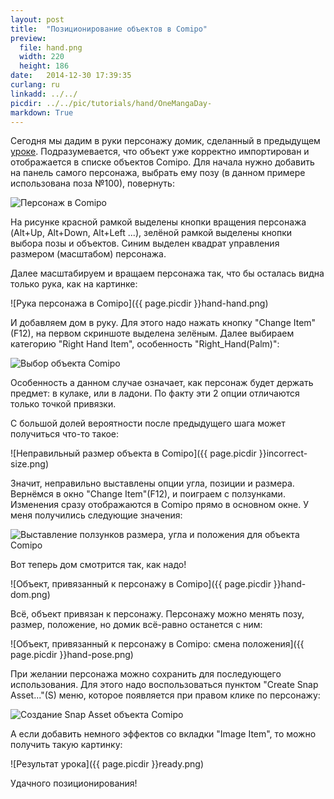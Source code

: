 ```yaml
---
layout: post
title:  "Позиционирование объектов в Comipo"
preview: 
  file: hand.png
  width: 220
  height: 186
date:   2014-12-30 17:39:35
curlang: ru
linkadd: ../../
picdir: ../../pic/tutorials/hand/OneMangaDay-
markdown: True
---
```


Сегодня мы дадим в руки персонажу домик, сделанный в предыдущем [уроке](new-3d-objects-blender.html). Подразумевается, что объект уже корректно импортирован и отображается в списке объектов Comipo. Для начала нужно добавить на панель самого персонажа, выбрать ему позу (в данном примере использована поза №100), повернуть:

<img src="{{ page.picdir }}hand-start.png" alt="Персонаж в Comipo" class="imgshad">

На рисунке красной рамкой выделены кнопки вращения персонажа (Alt+Up, Alt+Down, Alt+Left ...), зелёной рамкой выделены кнопки выбора позы и объектов. Синим выделен квадрат управления размером (масштабом) персонажа.

Далее масштабируем и вращаем персонажа так, что бы осталась видна только рука, как на картинке:

![Рука персонажа в Comipo]({{ page.picdir }}hand-hand.png)

И добавляем дом в руку. Для этого надо нажать кнопку "Change Item"(F12), на первом скриншоте выделена зелёным. Далее выбираем категорию "Right Hand Item", особенность "Right_Hand(Palm)":

<img src="{{ page.picdir }}change-item.png" alt="Выбор объекта Comipo" class="imgshad">

Особенность а данном случае означает, как персонаж будет держать предмет: в кулаке, или в ладони. По факту эти 2 опции отличаются только точкой привязки.

С большой долей вероятности после предыдущего шага может получиться что-то такое:

![Неправильный размер объекта в Comipo]({{ page.picdir }}incorrect-size.png)

Значит, неправильно выставлены опции угла, позиции и размера. Вернёмся в окно "Change Item"(F12), и поиграем с ползунками. Изменения сразу отображаются в Comipo прямо в основном окне. У меня получились следующие значения:

<img src="{{ page.picdir }}correct-size-values.png" alt="Выставление ползунков размера, угла и положения для объекта Comipo" class="imgshad">

Вот теперь дом смотрится так, как надо!

![Объект, привязанный к персонажу в Comipo]({{ page.picdir }}hand-dom.png)

Всё, объект привязан к персонажу. Персонажу можно менять позу, размер, положение, но домик всё-равно останется с ним:

![Объект, привязанный к персонажу в Comipo: смена положения]({{ page.picdir }}hand-pose.png)

При желании персонажа можно сохранить для последующего использования. Для этого надо воспользоваться пунктом "Create Snap Asset..."(S) меню, которое появляется при правом клике по персонажу:

<img src="{{ page.picdir }}create-snap-big.png" alt="Создание Snap Asset объекта Comipo" class="imgshad">

А если добавить немного эффектов со вкладки "Image Item", то можно получить такую картинку:

![Результат урока]({{ page.picdir }}ready.png)

Удачного позиционирования!
